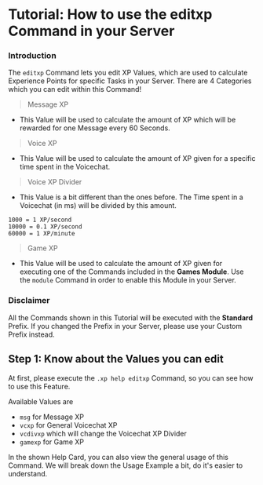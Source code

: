 # Tutorial: How to use the editxp Command in your Server

### Introduction
The ``editxp`` Command lets you edit XP Values, which are used to calculate Experience Points for specific Tasks in your Server.
There are 4 Categories which you can edit within this Command!

> Message XP
- This Value will be used to calculate the amount of XP which will be rewarded for one Message every 60 Seconds.

> Voice XP
- This Value will be used to calculate the amount of XP given for a specific time spent in the Voicechat.

> Voice XP Divider
- This Value is a bit different than the ones before. The Time spent in a Voicechat (in ms) will be divided by this amount.
```
1000 = 1 XP/second
10000 = 0.1 XP/second
60000 = 1 XP/minute
```

> Game XP
- This Value will be used to calculate the amount of XP given for executing one of the Commands included in the **Games Module**.
Use the ``module`` Command in order to enable this Module in your Server.

### Disclaimer
All the Commands shown in this Tutorial will be executed with the **Standard** Prefix.
If you changed the Prefix in your Server, please use your Custom Prefix instead.

## Step 1: Know about the Values you can edit
At first, please execute the ``.xp help editxp`` Command, so you can see how to use this Feature.

Available Values are
- ``msg`` for Message XP
- ``vcxp`` for General Voicechat XP
- ``vcdivxp`` which will change the Voicechat XP Divider
- ``gamexp`` for Game XP

In the shown Help Card, you can also view the general usage of this Command.
We will break down the Usage Example a bit, do it's easier to understand.


